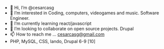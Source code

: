 - 👋 Hi, I’m @cesarcasg
- 👀 I’m interested in Coding, computers, videogames and music. Software Engineer.
- 🌱 I’m currently learning react/javascript
- 💞️ I’m looking to collaborate on open source projects. Drupal
- 📫 How to reach me ... cesarcasg@gmail.com
- PHP, MySQL, CSS, lando, Drupal 6-9 [10]

<!---
cesarcasg/cesarcasg is a ✨ special ✨ repository because its `README.md` (this file) appears on your GitHub profile.
You can click the Preview link to take a look at your changes.
--->
